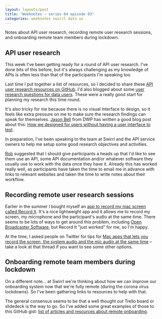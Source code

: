```yaml
---
layout: layouts/post
title: "Weeknotes – series 04 episode 03"
categories: weeknotes swirrl data ux
---
```


<p class="lede">Notes about API user research, recording remote user research sessions, and onboarding remote team members during lockdown.</p>

## API user research

This week I've been getting ready for a round of API user research. I've done bits of this before, but it's always challenging as my knowledge of APIs is often less than that of the participants I'm speaking too.

Last time I put together a list of resources, so I decided to share these [API user research resources on GitHub](https://gist.github.com/benjystanton/295d6a84f58e62ab02e36f59491cbcad). I'd also blogged about some [user research questions for data users](/blog/user-research-questions-for-data-users/). These were a really good start for planning my research this time round.

It's also tricky for me because there is no visual interface to design, so it feels like extra pressure on me to make sure the research findings can speak for themselves. [Jason Bell](https://twitter.com/AgileTimelord) from DWP has written a good blog post about this: [How we designed for users without having a user interface to test](https://dwpdigital.blog.gov.uk/2018/04/20/how-we-designed-for-users-without-having-a-user-interface-to-test/).

In preparation, I've been speaking to the team at Swirrl and the API service owners to help me setup some good research objectives and activities.

[Rob](https://twitter.com/robchamberspfc) suggested that I should give participants a heads up that I'd like to see them use an API, some API documentation and/or whatever software they usually use to work with the data once they have it. Already this has worked really well, as participants have taken the time to email me in advance with links to relevant websites and taken the time to write notes about their workflow.

## Recording remote user research sessions

Earlier in the summer I bought myself an [app to record my mac screen called Record It](http://buildtoconnect.com/en/products/recordit). It's a nice lightweight app and it allows me to record my screen, my microphone and the participant's audio at the same time. There seems to be lots of ways to get around this problem, including [Open Broadcaster Software](https://obsproject.com/), but Record It "just worked" for me, so I'm happy.

At the time, I asked people on Twitter for tips for [Mac apps that lets you record the screen, the system audio and the mic audio at the same time](https://twitter.com/benjystanton/status/1288075299444449281) – take a look at that thread if you want to see some other options.

## Onboarding remote team members during lockdown

On a different note… at Swirrl we're thinking about how we can improve our onboarding system now that we're fully remote (during the corona virus lockdowns). So I've been gathering links to resources to help with that.

The general consensus seems to be that a well thought out Trello board or slidedeck is the way to go. So I've added some great examples of those to this GitHub gist: [list of articles and resources about remote onboarding](https://gist.github.com/benjystanton/c745b0c400eb7d73e2766686dff6de78).